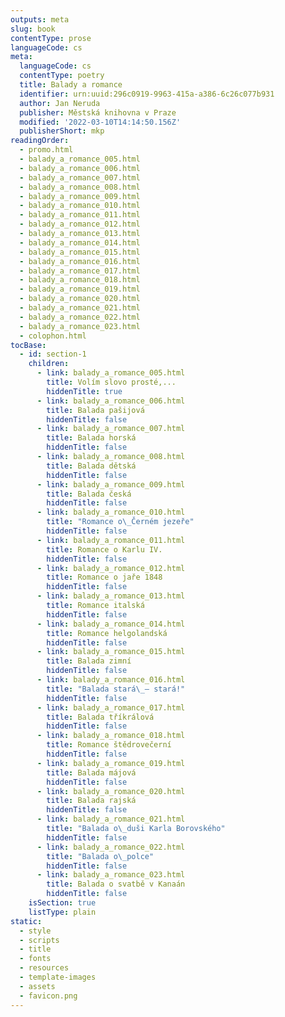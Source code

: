 ```yaml
---
outputs: meta
slug: book
contentType: prose
languageCode: cs
meta:
  languageCode: cs
  contentType: poetry
  title: Balady a romance
  identifier: urn:uuid:296c0919-9963-415a-a386-6c26c077b931
  author: Jan Neruda
  publisher: Městská knihovna v Praze
  modified: '2022-03-10T14:14:50.156Z'
  publisherShort: mkp
readingOrder:
  - promo.html
  - balady_a_romance_005.html
  - balady_a_romance_006.html
  - balady_a_romance_007.html
  - balady_a_romance_008.html
  - balady_a_romance_009.html
  - balady_a_romance_010.html
  - balady_a_romance_011.html
  - balady_a_romance_012.html
  - balady_a_romance_013.html
  - balady_a_romance_014.html
  - balady_a_romance_015.html
  - balady_a_romance_016.html
  - balady_a_romance_017.html
  - balady_a_romance_018.html
  - balady_a_romance_019.html
  - balady_a_romance_020.html
  - balady_a_romance_021.html
  - balady_a_romance_022.html
  - balady_a_romance_023.html
  - colophon.html
tocBase:
  - id: section-1
    children:
      - link: balady_a_romance_005.html
        title: Volím slovo prosté,...
        hiddenTitle: true
      - link: balady_a_romance_006.html
        title: Balada pašijová
        hiddenTitle: false
      - link: balady_a_romance_007.html
        title: Balada horská
        hiddenTitle: false
      - link: balady_a_romance_008.html
        title: Balada dětská
        hiddenTitle: false
      - link: balady_a_romance_009.html
        title: Balada česká
        hiddenTitle: false
      - link: balady_a_romance_010.html
        title: "Romance o\_Černém jezeře"
        hiddenTitle: false
      - link: balady_a_romance_011.html
        title: Romance o Karlu IV.
        hiddenTitle: false
      - link: balady_a_romance_012.html
        title: Romance o jaře 1848
        hiddenTitle: false
      - link: balady_a_romance_013.html
        title: Romance italská
        hiddenTitle: false
      - link: balady_a_romance_014.html
        title: Romance helgolandská
        hiddenTitle: false
      - link: balady_a_romance_015.html
        title: Balada zimní
        hiddenTitle: false
      - link: balady_a_romance_016.html
        title: "Balada stará\_— stará!"
        hiddenTitle: false
      - link: balady_a_romance_017.html
        title: Balada tříkrálová
        hiddenTitle: false
      - link: balady_a_romance_018.html
        title: Romance štědrovečerní
        hiddenTitle: false
      - link: balady_a_romance_019.html
        title: Balada májová
        hiddenTitle: false
      - link: balady_a_romance_020.html
        title: Balada rajská
        hiddenTitle: false
      - link: balady_a_romance_021.html
        title: "Balada o\_duši Karla Borovského"
        hiddenTitle: false
      - link: balady_a_romance_022.html
        title: "Balada o\_polce"
        hiddenTitle: false
      - link: balady_a_romance_023.html
        title: Balada o svatbě v Kanaán
        hiddenTitle: false
    isSection: true
    listType: plain
static:
  - style
  - scripts
  - title
  - fonts
  - resources
  - template-images
  - assets
  - favicon.png
---
```

